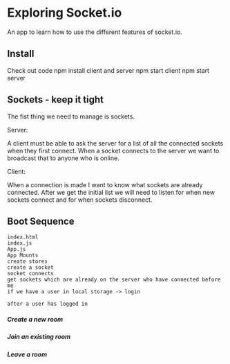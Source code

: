 # Exploring Socket.io

An app to learn how to use the different features of socket.io.

## Install 

Check out code
npm install client and server
npm start client 
npm start server

## Sockets - keep it tight

The fist thing we need to manage is sockets. 

Server:

A client must be able to ask the server for a list of all the connected sockets when they first connect.
When a socket connects to the server we want to broadcast that to anyone who is online.

Client:

When a connection is made I want to know what sockets are already connected.
After we get the initial list we will need to listen for when new sockets connect 
and for when sockets disconnect. 
    
## Boot Sequence
    
    index.html    
    index.js
    App.js
    App Mounts 
    create stores
    create a socket
    socket connects
    get sockets which are already on the server who have connected before me
    if we have a user in local storage -> login
    
    after a user has logged in
    
##### Create a new room
##### Join an existing room
##### Leave a room

        
    
    
    



